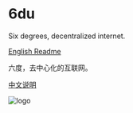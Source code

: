 # 6du

Six degrees, decentralized internet.

[English Readme](//github.com/u6du/doc/blob/master/en/readme.md)

六度，去中心化的互联网。

[中文说明](//github.com/u6du/doc/blob/master/cn/readme.md)

![logo](https://raw.githubusercontent.com/u6du/logo/master/logo.svg?sanitize=true)
